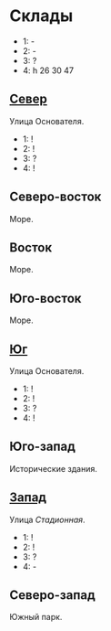 # Склады

* 1:    -
* 2:    -
* 3:    ?
* 4:    h   26  30  47

## [Север](./520140.md)

Улица Основателя.

* 1:    !
* 2:    !
* 3:    ?
* 4:    !

## Северо-восток

Море.

## Восток

Море.

## Юго-восток

Море.

## [Юг](./520150.md)

Улица Основателя.

* 1:    !
* 2:    !
* 3:    ?
* 4:    !

## Юго-запад

Исторические здания.

## [Запад](./510145.md)

Улица *Стадионная*.

* 1:    !
* 2:    !
* 3:    ?
* 4:    -

## Северо-запад

Южный парк.
